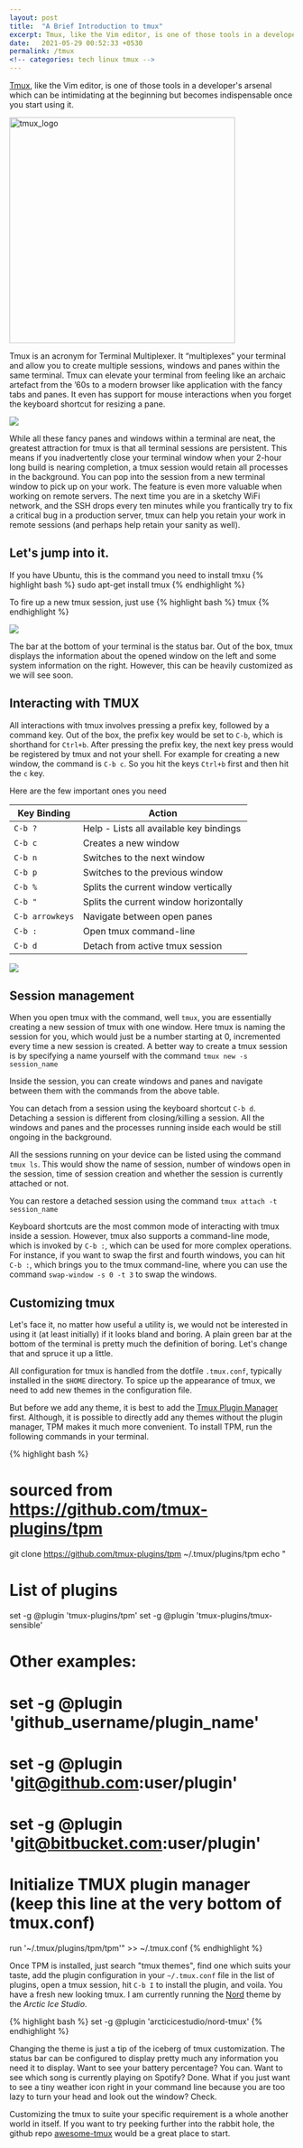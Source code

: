 ```yaml
---
layout: post
title:  "A Brief Introduction to tmux"
excerpt: Tmux, like the Vim editor, is one of those tools in a developer's arsenal which can be intimidating at the beginning but becomes indispensable once you start using it. 
date:   2021-05-29 00:52:33 +0530
permalink: /tmux
<!-- categories: tech linux tmux -->
---
```


[Tmux][tmux-gh], like the Vim editor, is one of those tools in a developer's arsenal which can be intimidating at the beginning but becomes indispensable once you start using it. 

<img src="https://upload.wikimedia.org/wikipedia/commons/e/e4/Tmux_logo.svg" alt="tmux_logo" width="400"/>

Tmux is an acronym for Terminal Multiplexer. It “multiplexes” your terminal and allow you to create multiple sessions, windows and panes within the same terminal. Tmux can elevate your terminal from feeling like an archaic artefact from the ’60s to a modern browser like application with the fancy tabs and panes. It even has support for mouse interactions when you forget the keyboard shortcut for resizing a pane.

![](/assets/images/blog/tmux-sample-screenshot.png)

While all these fancy panes and windows within a terminal are neat, the greatest attraction for tmux is that all terminal sessions are persistent. This means if you inadvertently close your terminal window when your 2-hour long build is nearing completion, a tmux session would retain all processes in the background. You can pop into the session from a new terminal window to pick up on your work. The feature is even more valuable when working on remote servers. The next time you are in a sketchy WiFi network, and the SSH drops every ten minutes while you frantically try to fix a critical bug in a production server, tmux can help you retain your work in remote sessions (and perhaps help retain your sanity as well).

## Let's jump into it.

If you have Ubuntu, this is the command you need to install tmxu
{% highlight bash %}
sudo apt-get install tmux
{% endhighlight %}

To fire up a new tmux session, just use
{% highlight bash %}
tmux
{% endhighlight %}

![](/assets/images/blog/tmux-initial.png)

The bar at the bottom of your terminal is the status bar. Out of the box, tmux displays the information about the opened window on the left and some system information on the right. However, this can be heavily customized as we will see soon.

## Interacting with TMUX

All interactions with tmux involves pressing a prefix key, followed by a command key. Out of the box, the prefix key would be set to `C-b`, which is shorthand for `Ctrl+b`. After pressing the prefix key, the next key press would be registered by tmux and not your shell. For example for creating a new window, the command is `C-b c`. So you hit the keys `Ctrl+b` first and then hit the `c` key.

Here are the few important ones you need

| Key Binding       | Action                                    |
| ----------------- | ----------------------------------------- |
| `C-b ?`           | Help - Lists all available key bindings   |
| `C-b c`           | Creates a new window                      |
| `C-b n`           | Switches to the next window               |
| `C-b p`           | Switches to the previous window           |
| `C-b %`           | Splits the current window vertically      |
| `C-b "`           | Splits the current window horizontally    |
| `C-b arrowkeys`   | Navigate between open panes               |
| `C-b :`           | Open tmux command-line                    |
| `C-b d`           | Detach from active tmux session           |

![](/assets/images/blog/tmux-demo.gif)

## Session management

When you open tmux with the command, well `tmux`, you are essentially creating a new session of tmux with one window. Here tmux is naming the session for you, which would just be a number starting at 0, incremented every time a new session is created. A better way to create a tmux session is by specifying a name yourself with the command `tmux new -s session_name`

Inside the session, you can create windows and panes and navigate between them with the commands from the above table. 

You can detach from a session using the keyboard shortcut `C-b d`. Detaching a session is different from closing/killing a session. All the windows and panes and the processes running inside each would be still ongoing in the background.

All the sessions running on your device can be listed using the command `tmux ls`. This would show the name of session, number of windows open in the session, time of session creation and whether the session is currently attached or not.

You can restore a detached session using the command `tmux attach -t session_name`

Keyboard shortcuts are the most common mode of interacting with tmux inside a session. However, tmux also supports a command-line mode, which is invoked by `C-b :`, which can be used for more complex operations. For instance, if you want to swap the first and fourth windows, you can hit `C-b :`, which brings you to the tmux command-line, where you can use the command `swap-window -s 0 -t 3` to swap the windows.

## Customizing tmux

Let's face it, no matter how useful a utility is, we would not be interested in using it (at least initially) if it looks bland and boring. A plain green bar at the bottom of the terminal is pretty much the definition of boring. Let's change that and spruce it up a little.

All configuration for tmux is handled from the dotfile `.tmux.conf`, typically installed in the `$HOME` directory. To spice up the appearance of tmux, we need to add new themes in the configuration file.

But before we add any theme, it is best to add the [Tmux Plugin Manager][tpm-gh] first. Although, it is possible to directly add any themes without the plugin manager, TPM makes it much more convenient. To install TPM, run the following commands in your terminal. 

{% highlight bash %}
# sourced from https://github.com/tmux-plugins/tpm
git clone https://github.com/tmux-plugins/tpm ~/.tmux/plugins/tpm
echo "
# List of plugins
set -g @plugin 'tmux-plugins/tpm'
set -g @plugin 'tmux-plugins/tmux-sensible'

# Other examples:
# set -g @plugin 'github_username/plugin_name'
# set -g @plugin 'git@github.com:user/plugin'
# set -g @plugin 'git@bitbucket.com:user/plugin'

# Initialize TMUX plugin manager (keep this line at the very bottom of tmux.conf)
run '~/.tmux/plugins/tpm/tpm'" >> ~/.tmux.conf
{% endhighlight %}

Once TPM is installed, just search "tmux themes", find one which suits your taste, add the plugin configuration in your `~/.tmux.conf` file in the list of plugins, open a tmux session, hit `C-b I` to install the plugin, and voila. You have a fresh new looking tmux. I am currently running the [Nord][nord-gh] theme by the _Arctic Ice Studio_.

{% highlight bash %}
set -g @plugin 'arcticicestudio/nord-tmux'
{% endhighlight %}

Changing the theme is just a tip of the iceberg of tmux customization. The status bar can be configured to display pretty much any information you need it to display. Want to see your battery percentage? You can. Want to see which song is currently playing on Spotify? Done. What if you just want to see a tiny weather icon right in your command line because you are too lazy to turn your head and look out the window? Check.

Customizing the tmux to suite your specific requirement is a whole another world in itself. If you want to try peeking further into the rabbit hole, the github repo [awesome-tmux][awesome-tmux-gh] would be a great place to start.

[tmux-gh]:          https://github.com/tmux/tmux
[awesome-tmux-gh]:  https://github.com/rothgar/awesome-tmux
[tpm-gh]:           https://github.com/tmux-plugins/tpm
[nord-gh]:          https://github.com/arcticicestudio/nord-tmux
